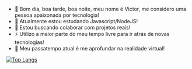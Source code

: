 - 🔭 Bom dia, boa tarde, boa noite, meu nome é Victor, me considero uma pessoa apaixonada por tecnologia!
- 🌱 Atualmente estou estudando Javascript/NodeJS!
- 👯 Estou buscando colaborar com projetos reais!
- ⚡ Utilizo a maior parte do meu tempo livre para ir atrás de novas tecnologias!
- 🎩 Meu passatempo atual é me aprofundar na realidade virtual!

[![Top Langs](https://github-readme-stats.vercel.app/api/top-langs/?username=revem&show_icons=true&theme=ocean_dark)](https://github.com/anuraghazra/github-readme-stats)

<!--
**Revem/Revem** is a ✨ _special_ ✨ repository because its `README.md` (this file) appears on your GitHub profile.

Here are some ideas to get you started:

- 🔭 I’m currently working on ...
- 🌱 I’m currently learning ...
- 👯 I’m looking to collaborate on ...
- 🤔 I’m looking for help with ...
- 💬 Ask me about ...
- 📫 How to reach me: ...
- 😄 Pronouns: ...
- ⚡ Fun fact: ...
-->
